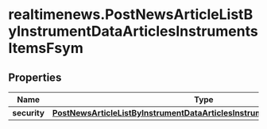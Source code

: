# realtimenews.PostNewsArticleListByInstrumentDataArticlesInstrumentsItemsFsym

## Properties

Name | Type | Description | Notes
------------ | ------------- | ------------- | -------------
**security** | [**PostNewsArticleListByInstrumentDataArticlesInstrumentsItemsFsymSecurity**](PostNewsArticleListByInstrumentDataArticlesInstrumentsItemsFsymSecurity.md) |  | [optional] 


